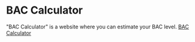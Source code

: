 # BAC Calculator

"BAC Calculator" is a website where you can estimate your BAC level.
[BAC Calculator](https://mstopin.github.io/BAC-Calculator/)
